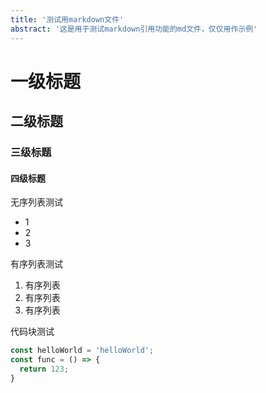 ```yaml
---
title: '测试用markdown文件'
abstract: '这是用于测试markdown引用功能的md文件，仅仅用作示例'
---
```


# 一级标题
## 二级标题
### 三级标题
#### 四级标题

无序列表测试
- 1
- 2
- 3

有序列表测试
1. 有序列表
2. 有序列表
3. 有序列表

代码块测试
```js
const helloWorld = 'helloWorld';
const func = () => {
  return 123;
}
```